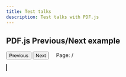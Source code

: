 ```yaml
---
title: Test talks
description: Test talks with PDF.js
---
```


<script src="//mozilla.github.io/pdf.js/build/pdf.js"></script>

## PDF.js Previous/Next example

<div>
  <button id="prev">Previous</button>
  <button id="next">Next</button>
  &nbsp; &nbsp;
  <span>Page: <span id="page_num"></span> / <span id="page_count"></span></span>
</div>

<!-- <div id="canvas-parent" width="100%"> -->
  <canvas id="the-canvas" style="border:1px solid" ></canvas>
<!-- </div> -->

<script src="https://asatarin.github.io/test-pages/assets/js/slides.js"></script>
